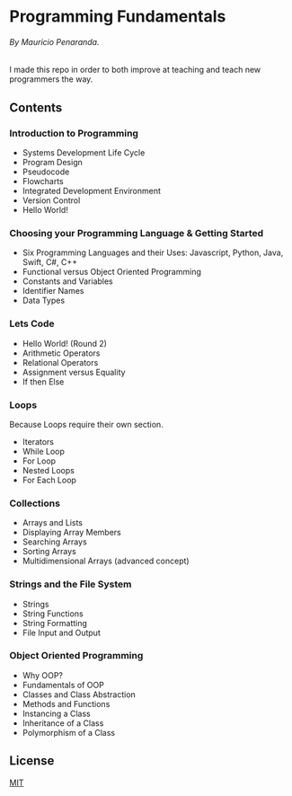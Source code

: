 # Programming Fundamentals

###### By Mauricio Penaranda.

I made this repo in order to both improve at teaching and teach new programmers the way.

## Contents

### Introduction to Programming

- Systems Development Life Cycle
- Program Design
- Pseudocode
- Flowcharts
- Integrated Development Environment
- Version Control
- Hello World!

### Choosing your Programming Language & Getting Started

- Six Programming Languages and their Uses: Javascript, Python, Java, Swift, C#, C++
- Functional versus Object Oriented Programming
- Constants and Variables
- Identifier Names
- Data Types

### Lets Code

- Hello World! (Round 2)
- Arithmetic Operators
- Relational Operators
- Assignment versus Equality
- If then Else

### Loops

Because Loops require their own section.

- Iterators
- While Loop
- For Loop
- Nested Loops
- For Each Loop

### Collections

- Arrays and Lists
- Displaying Array Members
- Searching Arrays
- Sorting Arrays
- Multidimensional Arrays (advanced concept)

### Strings and the File System

- Strings
- String Functions
- String Formatting
- File Input and Output

### Object Oriented Programming

- Why OOP?
- Fundamentals of OOP
- Classes and Class Abstraction
- Methods and Functions
- Instancing a Class
- Inheritance of a Class
- Polymorphism of a Class

## License

[MIT](https://choosealicense.com/licenses/mit/)

